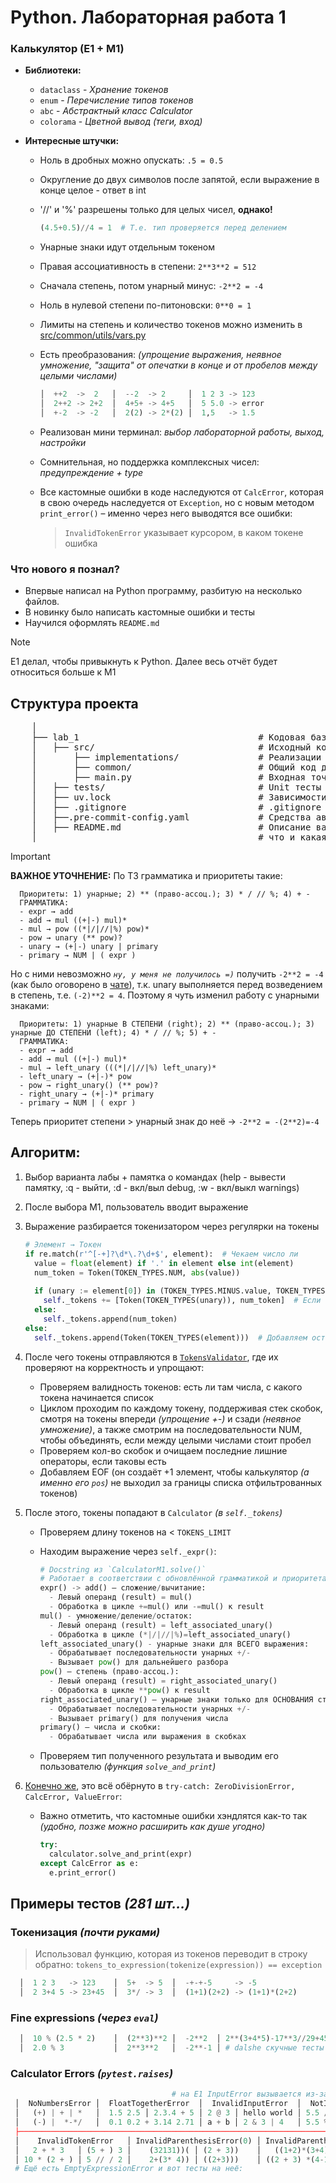 # Python. Лабораторная работа 1   
### Калькулятор (E1 + M1)
- **Библиотеки:**
  - `dataclass` - _Хранение токенов_
  - `enum` - _Перечисление типов токенов_
  - `abc` - _Абстрактный класс Calculator_
  - `colorama` - _Цветной вывод (теги, вход)_
   
- **Интересные штучки:**
  - Ноль в дробных можно опускать: `.5 = 0.5`
  - Округление до двух символов после запятой, если выражение в конце целое - ответ в int
  - '//' и '%' разрешены только для целых чисел, **однако!**
    
    ```Python
    (4.5+0.5)//4 = 1  # Т.е. тип проверяется перед делением
    ```
  - Унарные знаки идут отдельным токеном
  - Правая ассоциативность в степени: `2**3**2 = 512`
  - Сначала степень, потом унарный минус: `-2**2 = -4`
  - Ноль в нулевой степени по-питоновски: `0**0 = 1`
  - Лимиты на степень и количество токенов можно изменить в [src/common/utils/vars.py](https://github.com/nevrozza/mai-lab-calculator/blob/main/src/common/utils/vars.py)
  - Есть преобразования: _(упрощение выражения, неявное умножение, "защита" от опечатки в конце и от пробелов между целыми числами)_
    
    ```Python
    │  ++2  ->  2   │  --2  -> 2     │  1 2 3 -> 123
    │  2++2 -> 2+2  │  4+5+ -> 4+5   │  5 5.0 -> error
    │  +-2  -> -2   │  2(2) -> 2*(2) │  1,5   -> 1.5
    ```
  - Реализован мини терминал: _выбор лабораторной работы, выход, настройки_
  - Сомнительная, но поддержка комплексных чисел: _предупреждение + type<complex>_
  - Все кастомные ошибки в коде наследуются от `CalcError`, которая в свою очередь наследуется от `Exception`, но с новым методом `print_error()` – именно через него выводятся все ошибки:
    > `InvalidTokenError` указывает курсором, в каком токене ошибка
  
### Что нового я познал?
- Впервые написал на Python программу, разбитую на несколько файлов.
- В новинку было написать кастомные ошибки и тесты
- Научился оформлять `README.md`

> [!NOTE]
> E1 делал, чтобы привыкнуть к Python. Далее весь отчёт будет относиться больше к M1

## Структура проекта

 <pre>
    │
    ├── lab_1                                  # Кодовая база лабораторной работы
    │   ├── src/                               # Исходный код
    │       ├── implementations/               # Реализации калькуляторов   
    │       ├── common/                        # Общий код для них: Токенизация, ABC Calculator, Utils (errors, operators, terminal)                   
    │       ├── main.py                        # Входная точка в программу
    │   ├── tests/                             # Unit тесты
    │   ├── uv.lock                            # Зависимости проекта
    │   ├── .gitignore                         # .gitignore файл
    │   ├──.pre-commit-config.yaml             # Средства автоматизации проверки кодстайла
    │   ├── README.md                          # Описание вашего проекта, с описанием файлов и с титульником о том,
    │                                          # что и какая задача
</pre>

> [!IMPORTANT]
>**ВАЖНОЕ УТОЧНЕНИЕ:** По ТЗ грамматика и приоритеты такие:
>  
>  ```
>    Приоритеты: 1) унарные; 2) ** (право-ассоц.); 3) * / // %; 4) + -
>    ГРАММАТИКА:
>    - expr → add
>    - add → mul ((+|-) mul)*
>    - mul → pow ((*|/|//|%) pow)*
>    - pow → unary (** pow)?
>    - unary → (+|-) unary | primary
>    - primary → NUM | ( expr )
>  ```
>  Но с ними невозможно _`ну, у меня не получилось =)`_ получить `-2**2 = -4` (как было оговорено в [чате](https://t.me/c/2907049440/5/2461)), т.к. unary выполняется перед возведением в степень, т.е. `(-2)**2 = 4`.
>  Поэтому я чуть изменил работу с унарными знаками:
>  
>  ```
>    Приоритеты: 1) унарные В СТЕПЕНИ (right); 2) ** (право-ассоц.); 3) унарные ДО СТЕПЕНИ (left); 4) * / // %; 5) + -
>    ГРАММАТИКА:
>    - expr → add
>    - add → mul ((+|-) mul)*
>    - mul → left_unary (((*|/|//|%) left_unary)*
>    - left_unary → (+|-)* pow
>    - pow → right_unary() (** pow)? 
>    - right_unary → (+|-)* primary
>    - primary → NUM | ( expr )
>  ```
>  Теперь приоритет степени > унарный знак до неё -> `-2**2 = -(2**2)=-4`

## Алгоритм:
1) Выбор варианта лабы + памятка о командах (help - вывести памятку, :q - выйти, :d - вкл/выл debug, :w - вкл/выкл warnings)
2) После выбора M1, пользователь вводит выражение
3) Выражение разбирается токенизатором через регулярки на токены
   
   ```Python
   # Элемент → Токен
   if re.match(r'^[-+]?\d*\.?\d+$', element):  # Чекаем число ли 
     value = float(element) if '.' in element else int(element)
     num_token = Token(TOKEN_TYPES.NUM, abs(value))
  
     if (unary := element[0]) in (TOKEN_TYPES.MINUS.value, TOKEN_TYPES.PLUS.value):  # Проверяем на наличие знака
       self._tokens += [Token(TOKEN_TYPES(unary)), num_token]  # Если есть, добавляем его отдельным токеном
     else:
       self._tokens.append(num_token)
   else:
     self._tokens.append(Token(TOKEN_TYPES(element)))  # Добавляем остальные элементы
   ```
4) После чего токены отправляются в [`TokensValidator`](https://github.com/nevrozza/mai-lab-calculator/blob/main/src/common/tokenization/tokens_validator.py), где их проверяют на корректность и упрощают:
    - Проверяем валидность токенов: есть ли там числа, с какого токена начинается список
    - Циклом проходим по каждому токену, поддерживая стек скобок, смотря на токены впереди _(упрощение +-)_ и сзади _(неявное умножение)_, а также смотрим на последовательности NUM, чтобы объединять, если между целыми числами стоит пробел
    - Проверяем кол-во скобок и очищаем последние лишние операторы, если таковы есть
    - Добавляем EOF (он создаёт +1 элемент, чтобы калькулятор _(а именно его `pos`)_ не выходил за границы списка отфильтрованных токенов)
5) После этого, токены попадают в `Calculator` _(в `self._tokens`)_
    - Проверяем длину токенов на < `TOKENS_LIMIT`
    - Находим выражение через `self._expr()`:

      ```Python
      # Docstring из `CalculatorM1.solve()`
      # Работает в соответствии с обновлённой грамматикой и приоритетами
      expr() -> add() – сложение/вычитание:
        - Левый операнд (result) = mul()
        - Обработка в цикле +=mul() или -=mul() к result
      mul() - умножение/деление/остаток:
        - Левый операнд (result) = left_associated_unary()
        - Обработка в цикле (*|/|//|%)=left_associated_unary()
      left_associated_unary() - унарные знаки для ВСЕГО выражения:
        - Обрабатывает последовательности унарных +/-
        - Вызывает pow() для дальнейшего разбора
      pow() – степень (право-ассоц.):
        - Левый операнд (result) = right_associated_unary()
        - Обработка в цикле **pow() к result
      right_associated_unary() — унарные знаки только для ОСНОВАНИЯ степени:
        - Обрабатывает последовательности унарных +/-
        - Вызывает primary() для получения числа
      primary() — числа и скобки:
        - Обрабатывает числа или выражения в скобках
      ```
    - Проверяем тип полученного результата и выводим его пользователю _(функция `solve_and_print`)_
6) [Конечно же](https://github.com/nevrozza/mai-lab-calculator/blob/main/src/common/utils/errors.py), это всё обёрнуто в `try-catch: ZeroDivisionError, CalcError, ValueError`:
    - Важно отметить, что кастомные ошибки хэндлятся как-то так _(удобно, позже можно расширить как душе угодно)_
      
      ```python
      try:
        calculator.solve_and_print(expr)
      except CalcError as e:
        e.print_error()
      ```
      
## Примеры тестов _(281 шт...)_
### Токенизация _(почти руками)_
> Использовал функцию, которая из токенов переводит в строку обратно:
> `tokens_to_expression(tokenize(expression)) == exception`
```python
  │  1 2 3   -> 123    │  5+  -> 5  │  -+-+-5     -> -5
  │  2 3+4 5 -> 23+45  │  3*/ -> 3  │  (1+1)(2+2) -> (1+1)*(2+2)
```
### Fine expressions _(через `eval`)_
```python
  │  10 % (2.5 * 2)    │  (2**3)**2 │  -2**2  │ 2**(3+4*5)-17**3//29+45*(67-89//3)**2%77-1234//56+9876*543//210
  │  2.0 % 3           │  2**3**2   │  -2**-1 │ # dalshe скучные тесты
```
### Calculator Errors _(`pytest.raises`)_
```python
                                    # на E1 InputError вызывается из-за '%' и скобок
 │  NoNumbersError │  FloatTogetherError  │  InvalidInputError  │  NotIntegerDivisionError │  InvalidExprStartError   │
 │   (+) | + | *   │  1.5 2.5 │ 2.3.4 + 5 │ 2 @ 3 │ hello world │ 5.5 // 2 │ 10 // 2.5     │   * 5 + 2 │ )5 + 3(      │
 │   (-) |  *-*/   │  0.1 0.2 + 3.14 2.71 │ a + b │ 2 & 3 | 4   │ 5.5 % 2" │ (5.5 + 2) % 3 │    / 10   │ // 10        │
 ├────────────────────────────────────────────────────────────────────────────────────────────────────────────────────│  
 │    InvalidTokenError   │ InvalidParenthesisError(0) │ InvalidParenthesisError(1) │  ZeroDivisionError │ ValueError │  
 │   2 + * 3   │ (5 + ) 3 │    (32131))( │ (2 + 3))    │   ((1+2)*(3+4) │ (2 + 3    │ 5 / 0  │  5 % 0    │ "9" * 5000 │
 │ 10 * (2 + ) │ 5 // / 2 │    2+(3* 4)) │ ((2+3)))    │ ((2 + 3) *(4-1 │ (((5+2)*3 │ 5 // 0 │  0**-1    │ "123"*2000 │
 # Ещё есть EmptyExpressionError и вот тесты на неё: 
```




